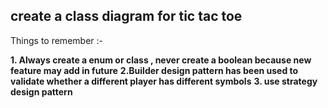 ## create a class diagram for tic tac toe

Things to remember :-

**1. Always create a enum or class , never create a boolean because new feature may add in future**
**2.Builder design pattern has been used to validate whether a different player has different symbols**
**3. use strategy design pattern** 
